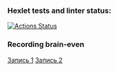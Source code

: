 ### Hexlet tests and linter status:
[![Actions Status](https://github.com/AllianceWebDev/php-project-45/actions/workflows/hexlet-check.yml/badge.svg)](https://github.com/AllianceWebDev/php-project-45/actions)

### Recording brain-even
[Запись 1](https://asciinema.org/a/7NLUCWYaAccqJqzUc5sTsUuqX)
[Запись 2](https://asciinema.org/a/LxT1EuUZiU34KP6YGrArN46rh)